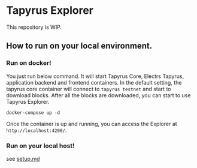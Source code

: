 # Tapyrus Explorer

This repository is WIP.

## How to run on your local environment.

### Run on docker!

You just run below command. It will start Tapyrus Core, Electrs Tapyrus, application backend and frontend containers.
In the default setting, the tapyrus core container will connect to `tapyrus testnet` and start to download blocks.
After all the blocks are downloaded, you can start to use Tapyrus Explorer.

```
docker-compose up -d
```

Once the container is up and running, you can access the Explorer at `http://localhost:4200/`.

### Run on your local host!

see [setup.md](./setup.md)
